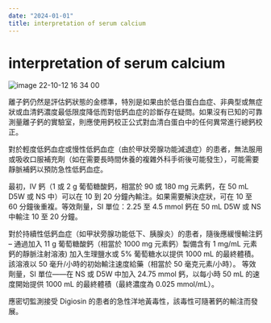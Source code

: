 ```yaml
---
date: "2024-01-01"
title: interpretation of serum calcium
---
```


# interpretation of serum calcium

![image 22-10-12 16 34 00](https://i.imgur.com/wEwrVxr.png)

離子鈣仍然是評估鈣狀態的金標準，特別是如果由於低白蛋白血症、非典型或無症狀或血清鈣濃度最低限度降低而對低鈣血症的診斷存在疑問。如果沒有已知的可靠測量離子鈣的實驗室，則應使用鈣校正公式對血清白蛋白中的任何異常進行總鈣校正。

對於輕度低鈣血症或慢性低鈣血症（由於甲狀旁腺功能減退症）的患者，無法服用或吸收口服補充劑（如在需要長時間休養的複雜外科手術後可能發生），可能需要靜脈補鈣以預防急性低鈣血症。

最初，IV 鈣（1 或 2 g 葡萄糖酸鈣，相當於 90 或 180 mg 元素鈣，在 50 mL D5W 或 NS 中）可以在 10 到 20 分鐘內輸注。如果需要解決症狀，可在 10 至 60 分鐘後重複。等效劑量，SI 單位：2.25 至 4.5 mmol 鈣在 50 mL D5W 或 NS 中輸注 10 至 20 分鐘。

對於持續性低鈣血症（如甲狀旁腺功能低下、胰腺炎）的患者，隨後應緩慢輸注鈣 – 通過加入 11 g 葡萄糖酸鈣（相當於 1000 mg 元素鈣）製備含有 1 mg/mL 元素鈣的靜脈注射溶液) 加入生理鹽水或 5% 葡萄糖水以提供 1000 mL 的最終體積。
該溶液以 50 毫升/小時的初始輸注速度給藥（相當於 50 毫克元素/小時）。
等效劑量，SI 單位——在 NS 或 D5W 中加入 24.75 mmol 鈣，以每小時 50 mL 的速度開始提供 1000 mL 的最終體積（最終濃度為 0.025 mmol/mL）。

應密切監測接受 Digiosin 的患者的急性洋地黃毒性，該毒性可隨著鈣的輸注而發展。
